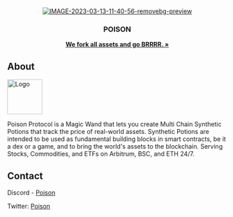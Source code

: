 <br />
<p align="center">
  <a href="https://poison.finance/">
    <img src="https://i.ibb.co/wLzh640/IMAGE-2023-03-13-11-40-56-removebg-preview.png" alt="IMAGE-2023-03-13-11-40-56-removebg-preview" border="0">
  </a>

  <h3 align="center">POISON </h3>

  <p align="center">
    <a href="https://poison.finance/"><strong>We fork all assets and go BRRRR. »</strong></a>
    <br />
  </p>
</p>

## About

<img src="https://i.ibb.co/VqpHbGn/photo-2023-03-13-11-19-53-removebg-preview.png" alt="Logo" width="80" height="80">

Poison Protocol is a Magic Wand that lets you create Multi Chain Synthetic Potions that track the price of real-world assets. Synthetic Potions are intended to be used as fundamental building blocks in smart contracts, be it a dex or a game, and to bring the world's assets to the blockchain. Serving Stocks, Commodities, and ETFs on Arbitrum, BSC, and ETH 24/7. 


## Contact

Discord - [Poison](https://discord.gg/PQqf7vqh)

Twitter: [Poison](https://twitter.com/PoisonFinance)

